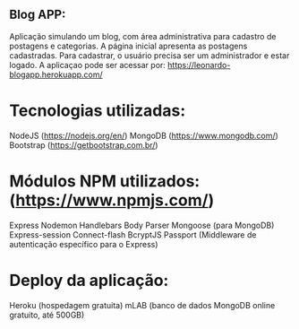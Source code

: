 ## Blog APP:
Aplicação simulando um blog, com área administrativa para cadastro de postagens e categorias. 
A página inicial apresenta as postagens cadastradas. Para cadastrar, o usuário precisa ser um administrador e estar logado.
A aplicaçao pode ser acessar por: https://leonardo-blogapp.herokuapp.com/

# Tecnologias utilizadas:
NodeJS (https://nodejs.org/en/)
MongoDB (https://www.mongodb.com/)
Bootstrap (https://getbootstrap.com.br/)

# Módulos NPM utilizados: (https://www.npmjs.com/)
Express
Nodemon
Handlebars
Body Parser
Mongoose (para MongoDB)
Express-session
Connect-flash
BcryptJS
Passport (Middleware de autenticação específico para o Express)

# Deploy da aplicação:
Heroku (hospedagem gratuita)
mLAB (banco de dados MongoDB online gratuito, até 500GB)
